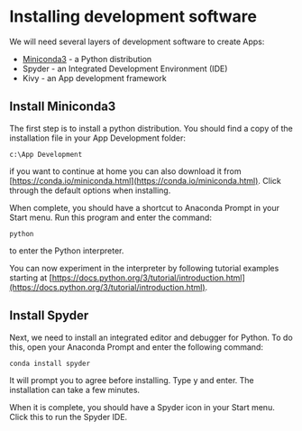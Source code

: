 # Installing development software
We will need several layers of development software to create Apps:
* [Miniconda3](InstallMiniconda3) - a Python distribution
* Spyder - an Integrated Development Environment (IDE)
* Kivy - an App development framework

## Install Miniconda3
The first step is to install a python distribution. You should find a copy of the installation file in your App Development folder:
~~~
c:\App Development
~~~
if you want to continue at home you can also download it from [https://conda.io/miniconda.html](https://conda.io/miniconda.html).
Click through the default options when installing.

When complete, you should have a shortcut to Anaconda Prompt in your Start menu. Run this program and enter the command:
~~~
python
~~~
to enter the Python interpreter.

You can now experiment in the interpreter by following tutorial examples starting at [https://docs.python.org/3/tutorial/introduction.html](https://docs.python.org/3/tutorial/introduction.html).
## Install Spyder
Next, we need to install an integrated editor and debugger for Python. To do this, open your Anaconda Prompt and enter the following command:
~~~
conda install spyder
~~~
  
It will prompt you to agree before installing. Type y and enter. The installation can take a few minutes.

When it is complete, you should have a Spyder icon in your Start menu. Click this to run the Spyder IDE.
